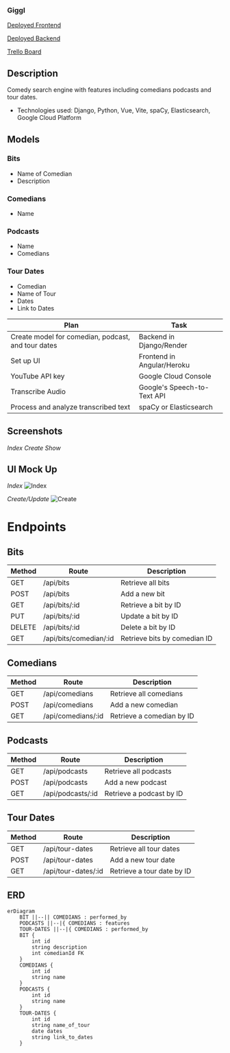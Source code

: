 ### Giggl
[Deployed Frontend](google.com)

[Deployed Backend](https://giggl-backend-d1dba8cb813e.herokuapp.com/)

[Trello Board](https://trello.com/invite/b/xYyOnwr0/ATTI8f7dcb8c3ad62cb3b70f0af151eec366A63335A2/giggl)


## Description
Comedy search engine with features including comedians podcasts and tour dates.
- Technologies used: Django, Python, Vue, Vite, spaCy, Elasticsearch, Google Cloud Platform

## Models

### Bits
- Name of Comedian
- Description

### Comedians
- Name

### Podcasts
- Name
- Comedians

### Tour Dates
- Comedian
- Name of Tour
- Dates
- Link to Dates

| Plan                                              | Task                        |
|---------------------------------------------------|-----------------------------|
| Create model for comedian, podcast, and tour dates | Backend in Django/Render          |
| Set up UI                                         | Frontend in Angular/Heroku
| YouTube API key                                   | Google Cloud Console        |
| Transcribe Audio                                  | Google's Speech-to-Text API |
| Process and analyze transcribed text              | spaCy or Elasticsearch      |



## Screenshots
_Index_
_Create_
_Show_

## UI Mock Up
_Index_
![Index](index.png)

_Create/Update_
![Create](create.png)

# Endpoints
## Bits
| Method | Route                 | Description                 |
|--------|-----------------------|-----------------------------|
| GET    | /api/bits             | Retrieve all bits           |
| POST   | /api/bits             | Add a new bit               |
| GET    | /api/bits/:id         | Retrieve a bit by ID        |
| PUT    | /api/bits/:id         | Update a bit by ID          |
| DELETE | /api/bits/:id         | Delete a bit by ID          |
| GET    | /api/bits/comedian/:id| Retrieve bits by comedian ID|

## Comedians
| Method | Route                 | Description                |
|--------|-----------------------|----------------------------|
| GET    | /api/comedians        | Retrieve all comedians     |
| POST   | /api/comedians        | Add a new comedian         |
| GET    | /api/comedians/:id    | Retrieve a comedian by ID  |

## Podcasts
| Method | Route                 | Description                |
|--------|-----------------------|----------------------------|
| GET    | /api/podcasts         | Retrieve all podcasts      |
| POST   | /api/podcasts         | Add a new podcast          |
| GET    | /api/podcasts/:id     | Retrieve a podcast by ID   |

## Tour Dates
| Method | Route                 | Description                |
|--------|-----------------------|----------------------------|
| GET    | /api/tour-dates       | Retrieve all tour dates    |
| POST   | /api/tour-dates       | Add a new tour date        |
| GET    | /api/tour-dates/:id   | Retrieve a tour date by ID |


## ERD 
```mermaid
erDiagram
    BIT ||--|| COMEDIANS : performed_by
    PODCASTS ||--|{ COMEDIANS : features
    TOUR-DATES ||--|{ COMEDIANS : performed_by
    BIT {
        int id
        string description
        int comedianId FK
    }
    COMEDIANS {
        int id
        string name
    }
    PODCASTS {
        int id
        string name
    }
    TOUR-DATES {
        int id
        string name_of_tour
        date dates
        string link_to_dates
    }

